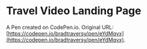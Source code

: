 # Travel Video Landing Page

A Pen created on CodePen.io. Original URL: [https://codepen.io/bradtraversy/pen/eYdMqvx](https://codepen.io/bradtraversy/pen/eYdMqvx).



